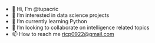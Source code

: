 - 👋 Hi, I’m @tupacric
- 👀 I’m interested in data science projects
- 🌱 I’m currently learning Python
- 💞️ I’m looking to collaborate on intelligence related topics
- 📫 How to reach me ricp0922@gmail.com

<!---
tupacric/tupacric is a ✨ special ✨ repository because its `README.md` (this file) appears on your GitHub profile.
You can click the Preview link to take a look at your changes.
--->
